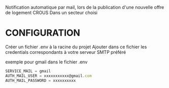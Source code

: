 Notification automatique par mail, lors de la publication d'une nouvelle offre de logement CROUS
Dans un secteur choisi


# CONFIGURATION

  Créer un fichier .env à la racine du projet 
  Ajouter dans ce fichier les credentials correspondants à votre serveur SMTP préféré
  
  exemple pour gmail
  dans le fichier .env
  ```javascript
  SERVICE_MAIL = gmail
  AUTH_MAIL_USER = xxxxxxxxxxx@gmail.com
  AUTH_MAIL_PASSWORD = xxxxxxxxxx
  ```
